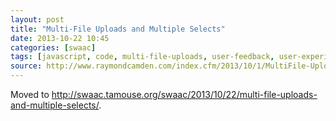 ```yaml
---
layout: post
title: "Multi-File Uploads and Multiple Selects"
date: 2013-10-22 10:45
categories: [swaac]
tags: [javascript, code, multi-file-uploads, user-feedback, user-experience, ux]
source: http://www.raymondcamden.com/index.cfm/2013/10/1/MultiFile-Uploads-and-Multiple-Selects
---
```

Moved to <http://swaac.tamouse.org/swaac/2013/10/22/multi-file-uploads-and-multiple-selects/>.
